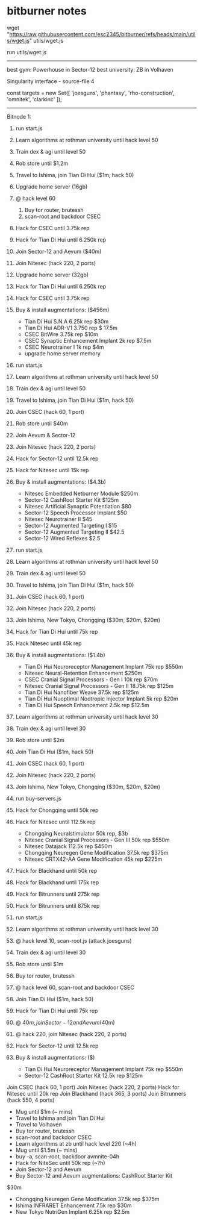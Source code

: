 # bitburner notes

wget "https://raw.githubusercontent.com/esc2345/bitburner/refs/heads/main/utils/wget.js" utils/wget.js

run utils/wget.js

---

best gym: Powerhouse in Sector-12
best university: ZB in Volhaven

Singularity interface - source-file 4

const targets = new Set([
  'joesguns',
  'phantasy',
  'rho-construction',
  'omnitek',
  'clarkinc'
]);

---

Bitnode 1:
1. run start.js
1. Learn algorithms at rothman university until hack level 50 
1. Train dex & agi until level 50
1. Rob store until $1.2m
1. Travel to Ishima, join Tian Di Hui ($1m, hack 50)
1. Upgrade home server (16gb)
1. @ hack level 60
    1. Buy tor router, brutessh
    1. scan-root and backdoor CSEC
1. Hack for CSEC until 3.75k rep
1. Hack for Tian Di Hui until 6.250k rep
1. Join Sector-12 and Aevum ($40m)
1. Join Nitesec (hack 220, 2 ports)
1. Upgrade home server (32gb)

1. Hack for Tian Di Hui until 6.250k rep
1. Hack for CSEC until 3.75k rep
1. Buy & install augmentations: ($456m)
    * Tian Di Hui S.N.A 6.25k rep $30m
    * Tian Di Hui ADR-V1 3.750 rep $ 17.5m
    * CSEC BitWire 3.75k rep $10m
    * CSEC Synaptic Enhancement Implant 2k rep $7.5m
    * CSEC Neurotrainer I 1k rep $4m
    * upgrade home server memory



1. run start.js
1. Learn algorithms at rothman university until hack level 50 
1. Train dex & agi until level 50
1. Travel to Ishima, join Tian Di Hui ($1m, hack 50)
1. Join CSEC (hack 60, 1 port)
1. Rob store until $40m
1. Join Aevum & Sector-12
1. Join Nitesec (hack 220, 2 ports)

1. Hack for Sector-12 until 12.5k rep
1. Hack for Nitesec until 15k rep
1. Buy & install augmentations: ($4.3b)
    * Nitesec Embedded Netburner Module $250m
    * Sector-12 CashRoot Starter Kit $125m
    * Nitesec Artificial Synaptic Potentiation $80
    * Sector-12 Speech Processor Implant $50
    * Nitesec Neurotrainer II $45
    * Sector-12 Augmented Targeting I $15
    * Sector-12 Augmented Targeting II $42.5
    * Sector-12 Wired Reflexes $2.5



1. run start.js
1. Learn algorithms at rothman university until hack level 50 
1. Train dex & agi until level 50
1. Travel to Ishima, join Tian Di Hui ($1m, hack 50)
1. Join CSEC (hack 60, 1 port)
1. Join Nitesec (hack 220, 2 ports)
1. Join Ishima, New Tokyo, Chongqing ($30m, $20m, $20m)

1. Hack for Tian Di Hui until 75k rep
1. Hack Nitesec until 45k rep
1. Buy & install augmentations: ($1.4b)
    * Tian Di Hui Neuroreceptor Management Implant 75k rep $550m
    * Nitesec Neural-Retention Enhancement $250m
    * CSEC Cranial Signal Processors - Gen I 10k rep $70m
    * Nitesec Cranial Signal Processors - Gen II 18.75k rep $125m
    * Tian Di Hui Nanofiber Weave 37.5k rep $125m
    * Tian Di Hui Nuoptimal Nootropic Injector Implant 5k rep $20m
    * Tian Di Hui Speech Enhancement 2.5k rep $12.5m


1. Learn algorithms at rothman university until hack level 30 
1. Train dex & agi until level 30
1. Rob store until $2m
1. Join Tian Di Hui ($1m, hack 50)
1. Join CSEC (hack 60, 1 port)
1. Join Nitesec (hack 220, 2 ports)
1. Join Ishima, New Tokyo, Chongqing ($30m, $20m, $20m)
1. run buy-servers.js
1. Hack for Chongqing until 50k rep
1. Hack for Nitesec until 112.5k rep

    * Chongqing Neuralstimulator 50k rep, $3b
    * Nitesec Cranial Signal Processors - Gen III 50k rep $550m
    * Nitesec Datajack 112.5k rep $450m
    * Chongqing Neuregen Gene Modification 37.5k rep $375m
    * Nitesec CRTX42-AA Gene Modification 45k rep $225m


1. Hack for Blackhand until 50k rep
1. Hack for Blackhand until 175k rep
1. Hack for Bitrunners until 275k rep
1. Hack for Bitrunners until 875k rep



1. run start.js
1. Learn algorithms at rothman university until hack level 30 
1. @ hack level 10, scan-root.js (attack joesguns)
1. Train dex & agi until level 30
1. Rob store until $1m
1. Buy tor router, brutessh
1. @ hack level 60, scan-root and backdoor CSEC
1. Join Tian Di Hui ($1m, hack 50)
1. Hack for Tian Di Hui until 75k rep
1. @ $40m, join Sector-12 and Aevum ($40m)
1. @ hack 220, join Nitesec (hack 220, 2 ports)
1. Hack for Sector-12 until 12.5k rep
1. Buy & install augmentations: ($)
    * Tian Di Hui Neuroreceptor Management Implant 75k rep $550m
    * Sector-12 CashRoot Starter Kit 12.5k rep $125m

Join CSEC (hack 60, 1 port)
Join Nitesec (hack 220, 2 ports)
Hack for Nitesec until 20k rep
Join Blackhand (hack 365, 3 ports)
Join Bitrunners (hack 550, 4 ports)


* Mug until $1m (~ mins)
* Travel to Ishima and join Tian Di Hui
* Travel to Volhaven
* Buy tor router, brutessh
* scan-root and backdoor CSEC
* Learn algorithms at zb until hack level 220 (~4h)
* Mug until $1.5m (~ mins)
* buy -a, scan-root, backdoor avmnite-04h
* Hack for NiteSec until 50k rep (~?h)
* Join Sector-12 and Aevum
* Buy Sector-12 and Aevum augmentations: CashRoot Starter Kit





$30m
* Chongqing Neuregen Gene Modification 37.5k rep $375m
* Ishima INFRARET Enhancement 7.5k rep $30m
* New Tokyo NutriGen Implant 6.25k rep $2.5m

